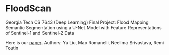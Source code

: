 # FloodScan
Georgia Tech CS 7643 (Deep Learning) Final Project: Flood Mapping Semantic Segmentation using a U-Net Model with Feature Representations of Sentinel-1 and Sentinel-2 Data

Here is our <a href="FloodScan.pdf" target="_blank">paper</a>.
Authors: Yu Liu, Max Romanelli, Neelima Srivastava, Remi Toutin
